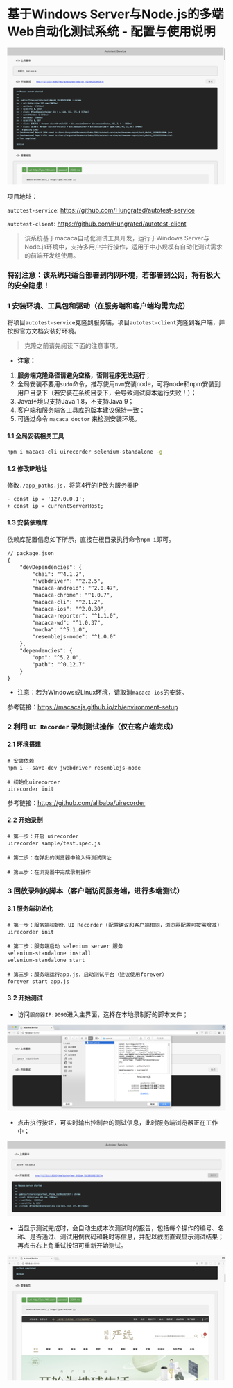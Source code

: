 # 基于Windows Server与Node.js的多端Web自动化测试系统 - 配置与使用说明

![](./man_01.png)

项目地址：

`autotest-service`: https://github.com/Hungrated/autotest-service
 
`autotest-client`: https://github.com/Hungrated/autotest-client

> 该系统基于macaca自动化测试工具开发，运行于Windows Server与Node.js环境中，支持多用户并行操作，适用于中小规模有自动化测试需求的前端开发组使用。

### **特别注意：该系统只适合部署到内网环境，若部署到公网，将有极大的安全隐患！**


### 1 安装环境、工具包和驱动（在服务端和客户端均需完成）

将项目`autotest-service`克隆到服务端，项目`autotest-client`克隆到客户端，并按照官方文档安装好环境。

> 克隆之前请先阅读下面的注意事项。

* **注意：**  
1. **服务端克隆路径请避免空格，否则程序无法运行**；
2. 全局安装不要用`sudo`命令，推荐使用`nvm`安装node，可将node和npm安装到用户目录下（若安装在系统目录下，会导致测试脚本运行失败！）；
3. Java环境只支持Java 1.8，不支持Java 9；
4. 客户端和服务端各工具库的版本建议保持一致；
5. 可通过命令 `macaca doctor` 来检测安装环境。

#### 1.1 全局安装相关工具

```bash
npm i macaca-cli uirecorder selenium-standalone -g
```

#### 1.2 修改IP地址

修改`./app_paths.js`，将第4行的IP改为服务器IP

```jacascript
- const ip = '127.0.0.1';
+ const ip = currentServerHost;
```

#### 1.3 安装依赖库

依赖库配置信息如下所示，直接在根目录执行命令`npm i`即可。

```
// package.json
{
    "devDependencies": {
        "chai": "^4.1.2",
        "jwebdriver": "^2.2.5",
        "macaca-android": "^2.0.47",
        "macaca-chrome": "^1.0.7",
        "macaca-cli": "^2.1.2",
        "macaca-ios": "^2.0.30",
        "macaca-reporter": "^1.1.0",
        "macaca-wd": "^1.0.37",
        "mocha": "^5.1.0",
        "resemblejs-node": "^1.0.0"
    },
    "dependencies": {
        "opn": "^5.2.0",
        "path": "^0.12.7"
    }
}
```

* 注意：若为Windows或Linux环境，请取消`macaca-ios`的安装。

参考链接：https://macacajs.github.io/zh/environment-setup

### 2 利用 `UI Recorder` 录制测试操作（仅在客户端完成）

#### 2.1 环境搭建

```
# 安装依赖
npm i --save-dev jwebdriver resemblejs-node

# 初始化uirecorder
uirecorder init
```

参考链接：https://github.com/alibaba/uirecorder

#### 2.2 开始录制

```
# 第一步：开启 uirecorder
uirecorder sample/test.spec.js

# 第二步：在弹出的浏览器中输入待测试网址

# 第三步：在浏览器中完成录制操作
```

### 3 回放录制的脚本（客户端访问服务端，进行多端测试）

#### 3.1 服务端初始化

```
# 第一步：服务端初始化 UI Recorder (配置建议和客户端相同，浏览器配置可按需增减)
uirecorder init

# 第二步：服务端启动 selenium server 服务
selenium-standalone install
selenium-standalone start

# 第三步：服务端运行app.js，启动测试平台（建议使用forever）
forever start app.js
```

#### 3.2 开始测试

* 访问`服务器IP:9090`进入主界面，选择在本地录制好的脚本文件；

![](./man_02.png)

* 点击执行按钮，可实时输出控制台的测试信息，此时服务端浏览器正在工作中；

![](./man_03.png)

* 当显示测试完成时，会自动生成本次测试时的报告，包括每个操作的编号、名称、是否通过、测试用例代码和耗时等信息，并配以截图直观显示测试结果；再点击右上角重试按钮可重新开始测试。

![](./man_04.png)
